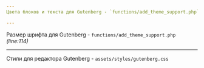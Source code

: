 ```yaml
---
Цвета блоков и текста для Gutenberg - `functions/add_theme_support.php` *(line:67)* 

---
```

Размер шрифта для Gutenberg - `functions/add_theme_support.php` *(line:114)*

---
Стили для редактора Gutenberg - `assets/styles/gutenberg.css`
